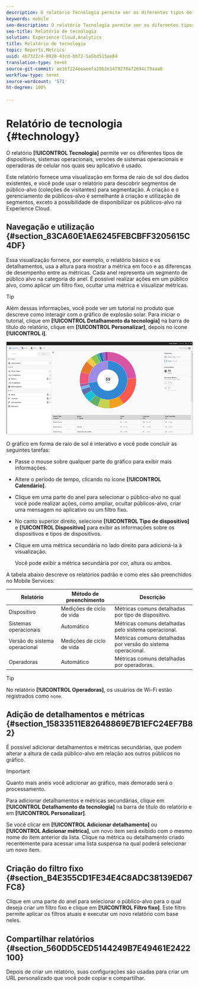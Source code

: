 ```yaml
---
description: O relatório Tecnologia permite ver os diferentes tipos de dispositivos, sistemas operacionais, versões de sistemas operacionais e operadoras de celular nos quais seu aplicativo é usado.
keywords: mobile
seo-description: O relatório Tecnologia permite ver os diferentes tipos de dispositivos, sistemas operacionais, versões de sistemas operacionais e operadoras de celular nos quais seu aplicativo é usado.
seo-title: Relatório de tecnologia
solution: Experience Cloud,Analytics
title: Relatório de tecnologia
topic: Reports,Metrics
uuid: 4b7322c4-8920-43cd-bb72-5a5bd515ae84
translation-type: tm+mt
source-git-commit: ae16f224eeaeefa29b2e1479270a72694c79aaa0
workflow-type: tm+mt
source-wordcount: '571'
ht-degree: 100%

---
```



# Relatório de tecnologia {#technology}

O relatório **[!UICONTROL Tecnologia]** permite ver os diferentes tipos de dispositivos, sistemas operacionais, versões de sistemas operacionais e operadoras de celular nos quais seu aplicativo é usado.

Este relatório fornece uma visualização em forma de raio de sol dos dados existentes, e você pode usar o relatório para descobrir segmentos de público-alvo (coleções de visitantes) para segmentação. A criação e o gerenciamento de públicos-alvo é semelhante à criação e utilização de segmentos, exceto a possibilidade de disponibilizar os públicos-alvo na Experience Cloud.

## Navegação e utilização {#section_83CA60E1AE6245FEBCBFF3205615C4DF}

Essa visualização fornece, por exemplo, o relatório básico e os detalhamentos, usa a altura para mostrar a métrica em foco e as diferenças de desempenho entre as métricas. Cada anel representa um segmento de público alvo na categoria do anel. É possível realizar ações em um público alvo, como aplicar um filtro fixo, ocultar uma métrica e visualizar métricas.

>[!TIP]
>
>Além dessas informações, você pode ver um tutorial no produto que descreve como interagir com o gráfico de explosão solar. Para iniciar o tutorial, clique em **[!UICONTROL Detalhamento da tecnologia]** na barra de título do relatório, clique em **[!UICONTROL Personalizar]**, depois no ícone **[!UICONTROL i]**.

![](assets/report_technology.png)

O gráfico em forma de raio de sol é interativo e você pode concluir as seguintes tarefas:

* Passe o mouse sobre qualquer parte do gráfico para exibir mais informações.
* Altere o período de tempo, clicando no ícone **[!UICONTROL Calendário]**.
* Clique em uma parte do anel para selecionar o público-alvo no qual você pode realizar ações, como ampliar, ocultar públicos-alvo, criar uma mensagem no aplicativo ou um filtro fixo.
* No canto superior direito, selecione **[!UICONTROL Tipo de dispositivo]** e **[!UICONTROL Dispositivo]** para exibir as informações sobre os dispositivos e tipos de dispositivos.

* Clique em uma métrica secundária no lado direito para adicioná-la à visualização.

   Você pode exibir a métrica secundária por cor, altura ou ambos.

A tabela abaixo descreve os relatórios padrão e como eles são preenchidos no Mobile Services:

| Relatório | Método de preenchimento | Descrição |
|--- |--- |--- |
| Dispositivo | Medições de ciclo de vida | Métricas comuns detalhadas por tipo de dispositivo. |
| Sistemas operacionais | Automático | Métricas comuns detalhadas pelo sistema operacional. |
| Versão do sistema operacional | Medições de ciclo de vida | Métricas comuns detalhadas por versão do sistema operacional. |
| Operadoras | Automático | Métricas comuns detalhadas por operadoras. |

>[!TIP]
>
>No relatório **[!UICONTROL Operadoras]**, os usuários de Wi-Fi estão registrados como `none`.


## Adição de detalhamentos e métricas {#section_15833511E82648869E7B1EFC24EF7B82}

É possível adicionar detalhamentos e métricas secundárias, que podem alterar a altura de cada público-alvo em relação aos outros públicos no gráfico.

>[!IMPORTANT]
>
>Quanto mais anéis você adicionar ao gráfico, mais demorado será o processamento.

Para adicionar detalhamentos e métricas secundárias, clique em **[!UICONTROL Detalhamento da tecnologia]** na barra de título do relatório e em **[!UICONTROL Personalizar]**.

Se você clicar em **[!UICONTROL Adicionar detalhamento]** ou **[!UICONTROL Adicionar métrica]**, um novo item será exibido com o mesmo nome do item anterior da lista. Clique na métrica ou detalhamento criado recentemente para acessar uma lista suspensa na qual poderá selecionar um novo item.

## Criação do filtro fixo {#section_B4E355CD1FE34E4C8ADC38139ED67FC8}

Clique em uma parte do anel para selecionar o público-alvo para o qual deseja criar um filtro fixo e clique em **[!UICONTROL Filtro fixo]**. Este filtro permite aplicar os filtros atuais e executar um novo relatório com base neles.

## Compartilhar relatórios   {#section_560DD5CED5144249B7E49461E2422100}

Depois de criar um relatório, suas configurações são usadas para criar um URL personalizado que você pode copiar e compartilhar.
